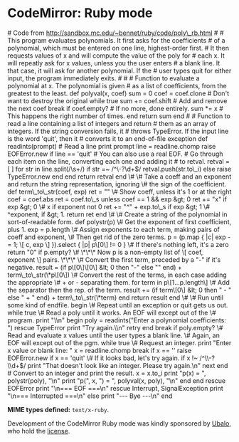 CodeMirror: Ruby mode
=====================

\# Code from http://sandbox.mc.edu/~bennet/ruby/code/poly\_rb.html \# \# This program evaluates polynomials. It first asks for the coefficients \# of a polynomial, which must be entered on one line, highest-order first. \# It then requests values of x and will compute the value of the poly for \# each x. It will repeatly ask for x values, unless you the user enters \# a blank line. It that case, it will ask for another polynomial. If the \# user types quit for either input, the program immediately exits. \# \# \# Function to evaluate a polynomial at x. The polynomial is given \# as a list of coefficients, from the greatest to the least. def polyval(x, coef) sum = 0 coef = coef.clone \# Don't want to destroy the original while true sum += coef.shift \# Add and remove the next coef break if coef.empty? \# If no more, done entirely. sum \*= x \# This happens the right number of times. end return sum end \# \# Function to read a line containing a list of integers and return \# them as an array of integers. If the string conversion fails, it \# throws TypeError. If the input line is the word 'quit', then it \# converts it to an end-of-file exception def readints(prompt) \# Read a line print prompt line = readline.chomp raise EOFError.new if line == 'quit' \# You can also use a real EOF. \# Go through each item on the line, converting each one and adding it \# to retval. retval = \[ \] for str in line.split(/\\s+/) if str =~ /^\\-?\\d+$/ retval.push(str.to\_i) else raise TypeError.new end end return retval end \# \# Take a coeff and an exponent and return the string representation, ignoring \# the sign of the coefficient. def term\_to\_str(coef, exp) ret = "" \# Show coeff, unless it's 1 or at the right coef = coef.abs ret = coef.to\_s unless coef == 1 && exp &gt; 0 ret += "x" if exp &gt; 0 \# x if exponent not 0 ret += "^" + exp.to\_s if exp &gt; 1 \# ^exponent, if &gt; 1. return ret end \# \# Create a string of the polynomial in sort-of-readable form. def polystr(p) \# Get the exponent of first coefficient, plus 1. exp = p.length \# Assign exponents to each term, making pairs of coeff and exponent, \# Then get rid of the zero terms. p = (p.map { |c| exp -= 1; \[ c, exp \] }).select { |p| p\[0\] != 0 } \# If there's nothing left, it's a zero return "0" if p.empty? \# \*\*\* Now p is a non-empty list of \[ coef, exponent \] pairs. \*\*\* \# Convert the first term, preceded by a "-" if it's negative. result = (if p\[0\]\[0\] &lt; 0 then "-" else "" end) + term\_to\_str(\*p\[0\]) \# Convert the rest of the terms, in each case adding the appropriate \# + or - separating them. for term in p\[1...p.length\] \# Add the separator then the rep. of the term. result += (if term\[0\] &lt; 0 then " - " else " + " end) + term\_to\_str(\*term) end return result end \# \# Run until some kind of endfile. begin \# Repeat until an exception or quit gets us out. while true \# Read a poly until it works. An EOF will except out of the \# program. print "\\n" begin poly = readints("Enter a polynomial coefficients: ") rescue TypeError print "Try again.\\n" retry end break if poly.empty? \# Read and evaluate x values until the user types a blank line. \# Again, an EOF will except out of the pgm. while true \# Request an integer. print "Enter x value or blank line: " x = readline.chomp break if x == '' raise EOFError.new if x == 'quit' \# If it looks bad, let's try again. if x !~ /^\\-?\\d+$/ print "That doesn't look like an integer. Please try again.\\n" next end \# Convert to an integer and print the result. x = x.to\_i print "p(x) = ", polystr(poly), "\\n" print "p(", x, ") = ", polyval(x, poly), "\\n" end end rescue EOFError print "\\n=== EOF ===\\n" rescue Interrupt, SignalException print "\\n=== Interrupted ===\\n" else print "--- Bye ---\\n" end

**MIME types defined:** `text/x-ruby`.

Development of the CodeMirror Ruby mode was kindly sponsored by [Ubalo](http://ubalo.com/), who hold the [license](LICENSE).
